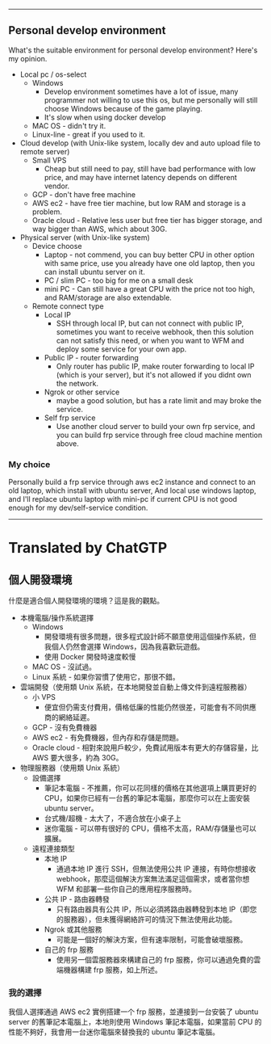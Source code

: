 <!--HugoNoteFlag-->

---


## Personal develop environment

What's the suitable environment for personal develop environment? Here's my opinion. 

* Local pc / os-select
  * Windows
    * Develop environment sometimes have a lot of issue, many programmer not willing to use this os, but me personally will still choose Windows because of the game playing.
    * It's slow when using docker develop
  * MAC OS - didn't try it.
  * Linux-line - great if you used to it.
* Cloud develop (with Unix-like system, locally dev and auto upload file to remote server)
  * Small VPS
    * Cheap but still need to pay, still have bad performance with low price, and may have internet latency depends on different vendor.
  * GCP - don't have free machine
  * AWS ec2 - have free tier machine, but low RAM and storage is a problem.
  * Oracle cloud - Relative less user but free tier has bigger storage, and way bigger than AWS, which about 30G.
* Physical server (with Unix-like system)
  * Device choose
    * Laptop - not commend, you can buy better CPU in other option with same price, use you already have one old laptop, then you can install ubuntu server on it.
    * PC / slim PC - too big for me on a small desk
    * mini PC - Can still have a great CPU with the price not too high, and RAM/storage are also extendable.
  * Remote connect type
    * Local IP
      * SSH through local IP, but can not connect with public IP, sometimes you want to receive webhook, then this solution can not satisfy this need, or when you want to WFM and deploy some service for your own app.
    * Public IP - router forwarding
      * Only router has public IP, make router forwarding to local IP (which is your server), but it's not allowed if you didnt own the network.
    * Ngrok or other service  
      * maybe a good solution, but has a rate limit and may broke the service.
    * Self frp service
      * Use another cloud server to build your own frp service, and you can build frp service through free cloud machine mention above. 

### My choice

Personally build a frp service through aws ec2 instance and connect to an old laptop, which install with ubuntu server, And local use windows laptop, and I'll replace ubuntu laptop with mini-pc if current CPU is not good enough for my dev/self-service condition.


---

<!--HugoNoteZhFlag-->

# Translated by ChatGTP

## 個人開發環境

什麼是適合個人開發環境的環境？這是我的觀點。

* 本機電腦/操作系統選擇
  * Windows
    * 開發環境有很多問題，很多程式設計師不願意使用這個操作系統，但我個人仍然會選擇 Windows，因為我喜歡玩遊戲。
    * 使用 Docker 開發時速度較慢
  * MAC OS - 沒試過。
  * Linux 系統 - 如果你習慣了使用它，那很不錯。
* 雲端開發（使用類 Unix 系統，在本地開發並自動上傳文件到遠程服務器）
  * 小 VPS
    * 便宜但仍需支付費用，價格低廉的性能仍然很差，可能會有不同供應商的網絡延遲。
  * GCP - 沒有免費機器
  * AWS ec2 - 有免費機器，但內存和存儲是問題。
  * Oracle cloud - 相對來說用戶較少，免費試用版本有更大的存儲容量，比 AWS 要大很多，約為 30G。
* 物理服務器（使用類 Unix 系統）
  * 設備選擇
    * 筆記本電腦 - 不推薦，你可以花同樣的價格在其他選項上購買更好的 CPU，如果你已經有一台舊的筆記本電腦，那麼你可以在上面安裝 ubuntu server。
    * 台式機/超機 - 太大了，不適合放在小桌子上
    * 迷你電腦 - 可以帶有很好的 CPU，價格不太高，RAM/存儲量也可以擴展。
  * 遠程連接類型
    * 本地 IP
      * 通過本地 IP 進行 SSH，但無法使用公共 IP 連接，有時你想接收 webhook，那麼這個解決方案無法滿足這個需求，或者當你想 WFM 和部署一些你自己的應用程序服務時。
    * 公共 IP - 路由器轉發
      * 只有路由器具有公共 IP，所以必須將路由器轉發到本地 IP（即您的服務器），但未獲得網絡許可的情況下無法使用此功能。
    * Ngrok 或其他服務
      * 可能是一個好的解決方案，但有速率限制，可能會破壞服務。
    * 自己的 frp 服務
      * 使用另一個雲服務器來構建自己的 frp 服務，你可以通過免費的雲端機器構建 frp 服務，如上所述。

### 我的選擇

我個人選擇通過 AWS ec2 實例搭建一个 frp 服務，並連接到一台安裝了 ubuntu server 的舊筆記本電腦上，本地則使用 Windows 筆記本電腦，如果當前 CPU 的性能不夠好，我會用一台迷你電腦來替換我的 ubuntu 筆記本電腦。